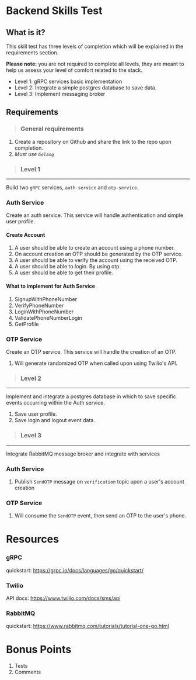 # Backend Skills Test


## What is it?

This skill test has three levels of completion which will be explained in the requirements section. 

**Please note:** you are not required to complete all levels, they are meant to help us assess your level of comfort related to the stack.

- Level 1: gRPC services basic implementation
- Level 2: Integrate a simple postgres database to save data.
- Level 3: Implement messaging broker


## Requirements

> ### General requirements

1. Create a repository on Github and share the link to the repo upon completion.
2. _Must use `Golang`_

> ### Level 1
 ___

Build two `gRPC` services, `auth-service` and `otp-service`. 

### Auth Service

Create an auth service. This service will handle authentication and simple user profile.

#### Create Account

1. A user should be able to create an account using a phone number.
2. On account creation an OTP should be generated by the OTP service. 
2. A user should be able to verify the account using the received OTP.
4. A user should be able to login. By using otp.
6. A user should be able to get their profile.

#### What to implement for Auth Service

1. SignupWithPhoneNumber
2. VerifyPhoneNumber
3. LoginWithPhoneNumber
4. ValidatePhoneNumberLogin
5. GetProfile

### OTP Service
Create an OTP service. This service will handle the creation of an OTP.

1. Will generate randomized OTP when called upon using Twilio's API.

> ### Level 2
___

Implement and integrate a postgres database in which to save specific events occurring within the Auth service.

1. Save user profile.
2. Save login and logout event data.

> ### Level 3
___

Integrate RabbitMQ message broker and integrate with services

### Auth Service

1. Publish `SendOTP` message on `verification` topic upon a user's account creation

### OTP Service

1. Will consume the `SendOTP` event, then send an OTP to the user's phone.

# Resources


### gRPC

quickstart: https://grpc.io/docs/languages/go/quickstart/

### Twilio

API docs: https://www.twilio.com/docs/sms/api

### RabbitMQ

quickstart: https://www.rabbitmq.com/tutorials/tutorial-one-go.html

# Bonus Points

1. Tests
2. Comments
